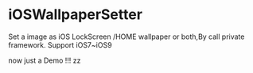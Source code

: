 # iOSWallpaperSetter
Set a image as iOS  LockScreen /HOME wallpaper or both,By call private framework.
Support iOS7~iOS9

now just a Demo !!! zz
